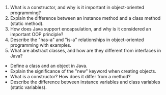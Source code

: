 1. What is a constructor, and why is it important in object-oriented programming?
2. Explain the difference between an instance method and a class method (static method).
3. How does Java support encapsulation, and why is it considered an important OOP principle?
4. Describe the "has-a" and "is-a" relationships in object-oriented programming with examples.
5. What are abstract classes, and how are they different from interfaces in Java?

- Define a class and an object in Java.
- Explain the significance of the "new" keyword when creating objects.
- What is a constructor? How does it differ from a method?
- Describe the difference between instance variables and class variables (static variables).
